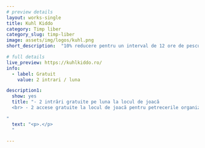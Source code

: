 ```yaml
---
# preview details
layout: works-single
title: Kuhl Kiddo
category: Timp liber
category_slug: timp-liber
image: assets/img/logos/kuhl.png
short_description:  "10% reducere pentru un interval de 12 ore de pescuit"

# full details
live_preview: https://kuhlkiddo.ro/
info:
  - label: Gratuit
    value: 2 intrari / luna

description1:
  show: yes
  title: "- 2 intrări gratuite pe luna la locul de joacă
  <br> - 2 accese gratuite la locul de joacă pentru petrecerile organizate în cadrul Kuhl Kiddo

"
  text: "<p>.</p>
  "

---
```


